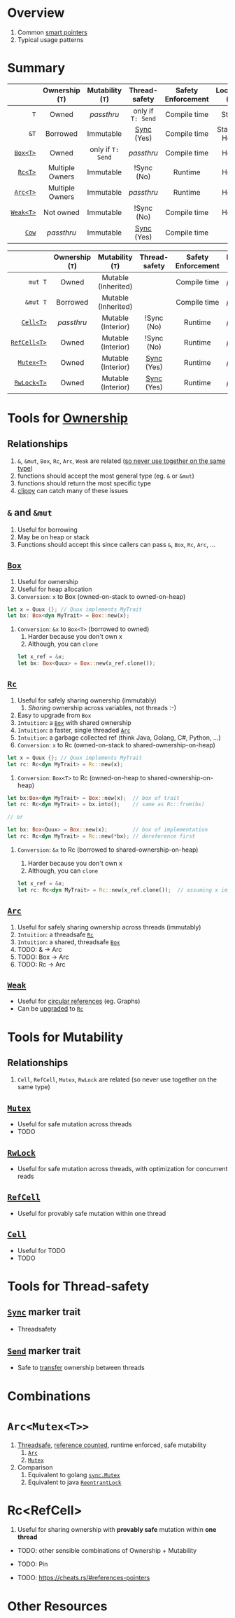 # Overview
1. Common [smart pointers](https://doc.rust-lang.org/book/ch15-00-smart-pointers.html)
1. Typical usage patterns

# Summary
|              | Ownership (`T`) |      Mutability (`T`)    | Thread-safety | Safety Enforcement | Location (`T`) |   Send   |
|---:|:---:|:---:|:---:|:---:|:---:|:---:|
|          `T` | Owned                                                   | *passthru*              | only if `T: Send`                 | Compile time  | Stack    | *passthru* |
|         `&T` | Borrowed                                                | Immutable               | [Sync](https://doc.rust-lang.org/std/marker/trait.Sync.html) (Yes)   | Compile time | Stack or Heap | *passthru* |
|     [`Box<T>`](https://doc.rust-lang.org/std/boxed/struct.Box.html)    | Owned                   | only if `T: Send`                 | *passthru*    | Compile time  | Heap | *passthru* |
|      [`Rc<T>`](https://doc.rust-lang.org/std/rc/struct.Rc.html)        | Multiple Owners         | Immutable                  | !Sync (No)    | Runtime       | Heap | No |
|     [`Arc<T>`](https://doc.rust-lang.org/std/sync/struct.Arc.html)     | Multiple Owners         | Immutable                  | *passthru*    | Runtime       | Heap | *passthru* |
|    [`Weak<T>`](https://doc.rust-lang.org/std/rc/struct.Weak.html)      | Not owned               | Immutable                  | !Sync (No)    | Compile time  | Heap | No |
|        [`Cow`](https://doc.rust-lang.org/std/borrow/enum.Cow.html)     | *passthru*              | Immutable                  | [Sync](https://doc.rust-lang.org/std/marker/trait.Sync.html) (Yes)   | Compile time |      ?          | *passthru* |


|              | Ownership (`T`) |      Mutability (`T`)    | Thread-safety | Safety Enforcement | Location (`T`) |   Send   |
|---:|:---:|:---:|:---:|:---:|:---:|:---:|
|      `mut T` | Owned                                                   | Mutable<br/>(Inherited) |                            | Compile time  | *passthru*    | Stack or Heap      |
|     `&mut T` | Borrowed                                                | Mutable<br/>(Inherited) |                            | Compile time  | *passthru*    | ?*passthru*?     |
|    [`Cell<T>`](https://doc.rust-lang.org/std/cell/struct.Cell.html)    | *passthru*              |  Mutable<br/>(Interior)    | !Sync (No)    | Runtime       | *passthru* |      *passthru*      |
| [`RefCell<T>`](https://doc.rust-lang.org/std/cell/struct.RefCell.html) | Owned                   |  Mutable<br/>(Interior)    | !Sync (No)    | Runtime       | *passthru* |      *passthru*      |
|   [`Mutex<T>`](https://doc.rust-lang.org/std/sync/struct.Mutex.html)   | Owned                   |  Mutable<br/>(Interior)    | [Sync](https://doc.rust-lang.org/std/marker/trait.Sync.html) (Yes)    | Runtime | *passthru* | Yes |
|  [`RwLock<T>`](https://doc.rust-lang.org/std/sync/struct.RwLock.html)  | Owned                   |  Mutable<br/>(Interior)    | [Sync](https://doc.rust-lang.org/std/marker/trait.Sync.html) (Yes)    | Runtime | *passthru* |      *passthru*      |



# Tools for [Ownership](https://doc.rust-lang.org/book/ch04-00-understanding-ownership.html)
## Relationships
1. `&`, `&mut`, `Box`, `Rc`, `Arc`, `Weak` are related ([so never use together on the same type](https://rust-lang.github.io/rust-clippy/master/index.html#redundant_allocation))
1. functions should accept the most general type (eg. `&` or `&mut`)
1. functions should return the most specific type
1. [clippy](https://rust-lang.github.io/rust-clippy/master/index.html#redundant_allocation) can catch many of these issues


## `&` and `&mut`
1. Useful for borrowing
1. May be on heap or stack
1. Functions should accept this since callers can pass `&`, `Box`, `Rc`, `Arc`, ...


## [`Box`](https://doc.rust-lang.org/std/boxed/struct.Box.html)
1. Useful for ownership
1. Useful for heap allocation
1. `Conversion`: `x` to Box<T> (owned-on-stack to owned-on-heap)
```rust
let x = Quux {}; // Quux implements MyTrait 
let bx: Box<dyn MyTrait> = Box::new(x);
```
1. `Conversion`: `&x` to `Box<T>` (borrowed to owned)
    1. Harder because you don't own x
    1. Although, you can `clone`    
    ```rust
    let x_ref = &x; 
    let bx: Box<Quux> = Box::new(x_ref.clone());
    ```

## [`Rc`](https://doc.rust-lang.org/std/rc/struct.Rc.html)
1. Useful for safely sharing ownership (immutably)
    1. *Sharing* ownership across variables, not threads :-)
1. Easy to upgrade from `Box`
1. `Intuition`: a [`Box`](https://doc.rust-lang.org/std/boxed/struct.Box.html) with shared ownership
1. `Intuition`: a faster, single threaded [`Arc`](https://doc.rust-lang.org/std/sync/struct.Arc.html)
1. `Intuition`: a garbage collected ref (think Java, Golang, C#, Python, ...)
1. `Conversion`: `x` to Rc<T> (owned-on-stack to shared-ownership-on-heap)
```rust
let x = Quux {}; // Quux implements MyTrait
let rc: Rc<dyn MyTrait> = Rc::new(x);
```
1. `Conversion`: `Box<T>` to Rc<T> (owned-on-heap to shared-ownership-on-heap)
```rust
let bx:Box<dyn MyTrait> = Box::new(x);  // box of trait
let rc: Rc<dyn MyTrait> = bx.into();    // same as Rc::from(bx)

// or 

let bx: Box<Quux> = Box::new(x);        // box of implementation
let rc: Rc<dyn MyTrait> = Rc::new(*bx); // dereference first
```
1. `Conversion`: `&x` to Rc<T> (borrowed to shared-ownership-on-heap)
    1. Harder because you don't own x
    1. Although, you can `clone`    
    ```rust
    let x_ref = &x;
    let rc: Rc<dyn MyTrait> = Rc::new(x_ref.clone());  // assuming x implements Clone
    ```


## [`Arc`](https://doc.rust-lang.org/std/sync/struct.Arc.html)
1. Useful for safely sharing ownership across threads (immutably)
1. `Intuition`: a threadsafe [`Rc`](https://doc.rust-lang.org/std/rc/struct.Rc.html)
1. `Intuition`: a shared, threadsafe [`Box`](https://doc.rust-lang.org/std/boxed/struct.Box.html)
1. TODO: & -> Arc
1. TODO: Box -> Arc
1. TODO: Rc -> Arc


## [`Weak`](https://doc.rust-lang.org/std/rc/struct.Weak.html)
- Useful for [circular references](TODO) (eg. Graphs)
- Can be [upgraded](https://doc.rust-lang.org/std/rc/struct.Weak.html#method.upgrade) to [`Rc`](https://doc.rust-lang.org/std/rc/struct.Rc.html)


# Tools for Mutability
## Relationships
1. `Cell`, `RefCell`, `Mutex`, `RwLock` are related (so never use together on the same type)  


## [`Mutex`](https://doc.rust-lang.org/std/sync/struct.Mutex.html)
- Useful for safe mutation across threads
- TODO

## [`RwLock`](https://doc.rust-lang.org/std/sync/struct.RwLock.html)
- Useful for safe mutation across threads, with optimization for concurrent reads


## [`RefCell`](https://doc.rust-lang.org/std/cell/struct.RefCell.html)
- Useful for provably safe mutation within one thread


## [`Cell`](https://doc.rust-lang.org/std/cell/struct.Cell.html)
- Useful for TODO
- TODO


# Tools for Thread-safety
## [`Sync`](https://doc.rust-lang.org/std/marker/trait.Sync.html) marker trait
- Threadsafety

## [`Send`](https://doc.rust-lang.org/std/marker/trait.Send.html) marker trait
- Safe to [transfer](https://doc.rust-lang.org/nomicon/send-and-sync.html) ownership between threads


# Combinations
# `Arc<Mutex<T>>`
1. [Threadsafe](https://doc.rust-lang.org/std/sync/struct.Arc.html#thread-safety), [reference counted](https://en.wikipedia.org/wiki/Reference_counting), runtime enforced, safe mutability
    1. [`Arc`](https://doc.rust-lang.org/std/sync/struct.Arc.html)
    1. [`Mutex`](https://doc.rust-lang.org/std/sync/struct.Mutex.html)
1. Comparison
    1. Equivalent to golang [`sync.Mutex`](https://pkg.go.dev/sync#Mutex)
    1. Equivalent to java [`ReentrantLock`](https://docs.oracle.com/en/java/javase/18/docs/api/java.base/java/util/concurrent/locks/ReentrantLock.html)

# Rc<RefCell<T>>
1. Useful for sharing ownership with **provably safe** mutation within **one thread**

- TODO: other sensible combinations of Ownership + Mutability



- TODO: Pin
- TODO: https://cheats.rs/#references-pointers

# Other Resources
